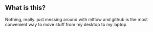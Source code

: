 ## What is this?

Nothing, really. just messing around with mlflow and github is the most convenient way to move stuff from my desktop to my laptop.
